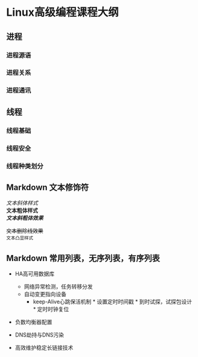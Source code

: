 # Linux高级编程课程大纲


## 进程
### 进程源语
### 进程关系
### 进程通讯



## 线程
### 线程基础
### 线程安全
### 线程种类划分

## Markdown 文本修饰符


*文本斜体样式*</br>
**文本粗体样式**</br>
***文本斜粗体效果***</br>

~~文本删除线效果~~</br>
`文本凸显样式`</br>

## Markdown 常用列表，无序列表，有序列表

* HA高可用数据库
	* 网络异常检测，任务转移分发
	* 自动变更指向设备
        * keep-Alive心跳保活机制
              * 设置定时时间戳
              * 到时试探，试探包设计
              * 定时时钟复位

* 负数均衡器配置

* DNS劫持与DNS污染

* 高效维护稳定长链接技术

